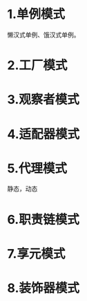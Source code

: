 # 1.单例模式 

懒汉式单例、饿汉式单例。 

# 2.工厂模式

# 3.观察者模式

# 4.适配器模式

# 5.代理模式

静态，动态

# 6.职责链模式

# 7.享元模式

# 8.装饰器模式